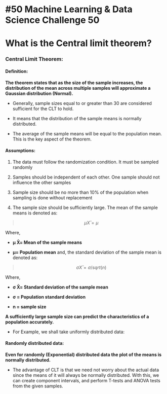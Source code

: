 # #50 Machine Learning & Data Science Challenge 50

# What is the Central limit theorem?

### Central Limit Theorem:

#### Definition:

**The theorem states that as the size of the sample increases, the distribution of the mean across multiple samples will approximate a Gaussian distribution (Normal).**

* Generally, sample sizes equal to or greater than 30 are considered sufficient for the CLT to hold.
    
* It means that the distribution of the sample means is normally distributed.
    
* The average of the sample means will be equal to the population mean. This is the key aspect of the theorem.
    

#### Assumptions:

1. The data must follow the randomization condition. It must be sampled randomly
    
2. Samples should be independent of each other. One sample should not influence the other samples
    
3. Sample size should be no more than 10% of the population when sampling is done without replacement
    
4. The sample size should be sufficiently large. The mean of the sample means is denoted as:
    

> $$µ X̄= µ$$

Where,

* **µ X̄= Mean of the sample means**
    
* **µ= Population mean** and, the standard deviation of the sample mean is denoted as:
    

> $$σ X̄= σ/sqrt(n)$$

Where,

* **σ X̄= Standard deviation of the sample mean**
    
* **σ = Population standard deviation**
    
* **n = sample size**
    

**A sufficiently large sample size can predict the characteristics of a population accurately.**

* For Example, we shall take uniformly distributed data:
    

#### Randomly distributed data:

**Even for randomly (Exponential) distributed data the plot of the means is normally distributed.**

* The advantage of CLT is that we need not worry about the actual data since the means of it will always be normally distributed. With this, we can create component intervals, and perform T-tests and ANOVA tests from the given samples.